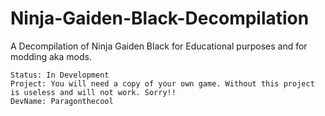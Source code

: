 # Ninja-Gaiden-Black-Decompilation
A Decompilation of Ninja Gaiden Black for Educational purposes and for modding aka mods.

    Status: In Development
    Project: You will need a copy of your own game. Without this project is useless and will not work. Sorry!!
    DevName: Paragonthecool
